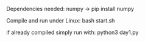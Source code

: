 Dependencies needed: numpy
-> pip install numpy

Compile and run under Linux:
bash start.sh

if already compiled simply run with:
python3 day1.py

